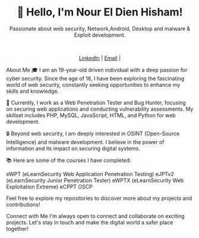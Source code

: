 <div align="center">
  <h1>👋 Hello, I'm Nour El Dien Hisham!</h1>
  <p>Passionate about web security, Network,Android, Desktop and malware & Exploit development.</p>

  <br>
  <p>
    <a href="https://www.linkedin.com/in/nour-el-dien-bassiouny-054674250/">LinkedIn</a> |
    <a href="nourbassuni1@gmail.com">Email</a> |
   
  </p>
</div>
About Me
🎓 I am an 19-year-old driven individual with a deep passion for cyber security. Since the age of 16, I have been exploring the fascinating world of web security, constantly seeking opportunities to enhance my skills and knowledge.

💼 Currently, I work as a Web Penetration Tester and Bug Hunter, focusing on securing web applications and conducting vulnerability assessments. My skillset includes PHP, MySQL, JavaScript, HTML, and Python for web development.

🔒 Beyond web security, I am deeply interested in OSINT (Open-Source Intelligence) and malware development. I believe in the power of information and its impact on securing digital systems.

📚 Here are some of the courses I have completed:

eWPT (eLearnSecurity Web Application Penetration Testing)
eJPTv2 (eLearnSecurity Junior Penetration Tester)
eWPTX (eLearnSecurity Web Exploitation Extreme)
eCPPT 
OSCP 

Feel free to explore my repositories to discover more about my projects and contributions!

Connect with Me
I'm always open to connect and collaborate on exciting projects. Let's stay in touch and make the digital world a safer place together!



